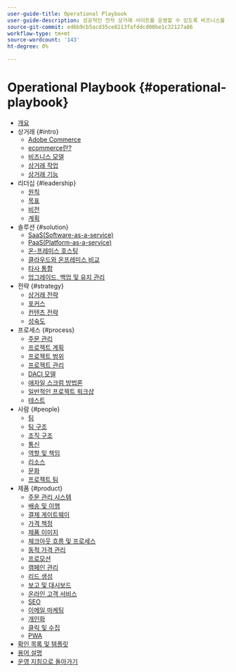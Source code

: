 ```yaml
---
user-guide-title: Operational Playbook
user-guide-description: 성공적인 전자 상거래 사이트를 운영할 수 있도록 비즈니스를 운영할 준비가 된 방법을 알아봅니다.
source-git-commit: ed6b9cb5acd35ce8213fafddcd00be1c32127a86
workflow-type: tm+mt
source-wordcount: '143'
ht-degree: 0%

---
```



# Operational Playbook {#operational-playbook}

- [개요](overview.md)
- 상거래 {#intro}
   - [Adobe Commerce](intro/commerce.md)
   - [ecommerce란?](intro/ecommerce.md)
   - [비즈니스 모델](intro/business-model.md)
   - [상거래 작업](intro/operations.md)
   - [상거래 기능](intro/features.md)
- 리더십 {#leadership}
   - [원칙](leadership/principles.md)
   - [목표](leadership/goals.md)
   - [비전](leadership/vision.md)
   - [계획](leadership/planning.md)
- 솔루션 {#solution}
   - [SaaS(Software-as-a-service)](solution/software-service.md)
   - [PaaS(Platform-as-a-service)](solution/platform-service.md)
   - [온-프레미스 호스팅](solution/on-premises.md)
   - [클라우드와 온프레미스 비교](solution/hosting-comparison.md)
   - [타사 통합](solution/integrations.md)
   - [업그레이드, 백업 및 유지 관리](solution/maintenance.md)
- 전략 {#strategy}
   - [상거래 전략](strategy/commerce.md)
   - [포커스](strategy/focus.md)
   - [컨텐츠 전략](strategy/content.md)
   - [성숙도](strategy/maturity.md)
- 프로세스 {#process}
   - [주문 관리](process/order-management.md)
   - [프로젝트 계획](process/project-plan.md)
   - [프로젝트 범위](process/project-scope.md)
   - [프로젝트 관리](process/project-management.md)
   - [DACI 모델](process/project-management-framework.md)
   - [애자일 스크럼 방법론](process/agile-scrum.md)
   - [일반적인 프로젝트 워크샵](process/project-workshops.md)
   - [테스트](process/testing.md)
- 사람 {#people}
   - [팀](people/teams.md)
   - [팀 구조](people/team-structure.md)
   - [조직 구조](people/organizational-structure.md)
   - [통신](people/communication.md)
   - [역할 및 책임](people/roles-responsibilities.md)
   - [리소스](people/resources.md)
   - [문화](people/culture.md)
   - [프로젝트 팀](people/project-teams.md)
- 제품 {#product}
   - [주문 관리 시스템](product/order-management-systems.md)
   - [배송 및 이행](product/shipping-fulfillment.md)
   - [결제 게이트웨이](product/payment-gateways.md)
   - [가격 책정](product/pricing.md)
   - [제품 이미지](product/images.md)
   - [체크아웃 흐름 및 프로세스](product/checkout.md)
   - [동적 가격 관리](product/dynamic-pricing.md)
   - [프로모션](product/promotions.md)
   - [캠페인 관리](product/campaign-management.md)
   - [리드 생성](product/lead-generation.md)
   - [보고 및 대시보드](product/reporting.md)
   - [온라인 고객 서비스](product/customer-service.md)
   - [SEO](product/search-engine-optimization.md)
   - [이메일 마케팅](product/marketing.md)
   - [개인화](product/personalization.md)
   - [클릭 및 수집](product/click-collect.md)
   - [PWA](product/progressive-web-app.md)
- [확인 목록 및 템플릿](checklists-templates/home.md)
- [용어 설명](glossary.md)
- [운영 지침으로 돌아가기](https://experienceleague.adobe.com/docs/commerce-operations/operational-guides/home.html)
